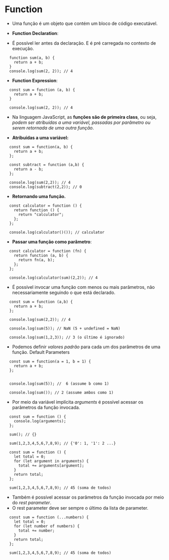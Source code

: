 # Function 

- Uma função é um objeto que contém um bloco de código executável.

- **Function Declaration**:
- É possível ler antes da declaração. E é pré carregada no contexto de execução.

```
  function sum(a, b) {
    return a + b;
  }
  console.log(sum(2, 2)); // 4 
```

- **Function Expression**:

```
  const sum = function (a, b) {
    return a + b;
  }

  console.log(sum(2, 2)); // 4 
```

- Na linguagem JavaScript, as **funções são de primeira class**, ou seja, *podem ser atribuídas a uma variável, passadas por parâmetro ou serem retornada de uma outra função*.

- **Atribuídas a uma variável:**
```
  const sum = function(a, b) {
    return a + b;
  };

  const subtract = function (a,b) {
    return a - b;
  };

  console.log(sum(2,2)); // 4 
  console.log(subtract(2,2)); // 0 
```

- **Retornando uma função.**

```
  const calculator = function () {
    return function () {
      return "calculator";
    };
  };

  console.log(calculator()()); // calculator
```

- **Passar uma função como parâmetro**:

```
  const calculator = function (fn) {
    return function (a, b) {
      return fn(a, b);
    };
  };

  console.log(calculator(sum)(2,2)); // 4
```

- É possível invocar uma função com menos ou mais parâmetros, não necessariamente seguindo o que está declarado.

```
  const sum = function (a,b) {
    return a + b;
  };

  console.log(sum(2,2)); // 4
  
  console.log(sum(5)); // NaN (5 + undefined = NaN)
  
  console.log(sum(1,2,3)); // 3 (o último é ignorado)
```

- Podemos definir *valores padrão* para cada um dos parâmetros de uma função. Default Parameters
 
```
  const sum = function(a = 1, b = 1) {
    return a + b;
  };

  
  console.log(sum(5)); //  6 (assume b como 1)
  
  console.log(sum()); // 2 (assume ambos como 1)
```

- Por meio da variável implícita *arguments* é possível acessar os parâmetros da função invocada.

```
  const sum = function () {
    console.log(arguments);
  };
  
  sum(); // {}
  
  sum(1,2,3,4,5,6,7,8,9); // {'0': 1, '1': 2 ...}
```
```
  const sum = function () {
    let total = 0;
    for (let argument in arguments) {
      total += arguments[argument];
    }
    return total;
  };
  
  sum(1,2,3,4,5,6,7,8,9); // 45 (soma de todos)
```

- Também é possível acessar os parâmetros da função invocada por meio do *rest parameter*.
- O rest parameter deve ser sempre o último da lista de parameter.
  
```
  const sum = function (...numbers) {
    let total = 0;
    for (let number of numbers) {
      total += number;
    }
    return total;
  };
  
  sum(1,2,3,4,5,6,7,8,9); // 45 (soma de todos)
```
